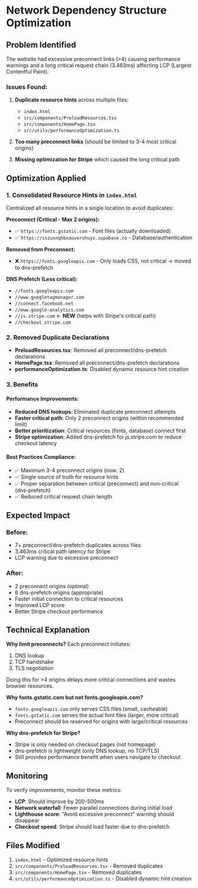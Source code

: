# Network Dependency Structure Optimization

## Problem Identified
The website had excessive preconnect links (>4) causing performance warnings and a long critical request chain (3.463ms) affecting LCP (Largest Contentful Paint).

### Issues Found:
1. **Duplicate resource hints** across multiple files:
   - `index.html`
   - `src/components/PreloadResources.tsx`
   - `src/components/HomePage.tsx`
   - `src/utils/performanceOptimization.ts`

2. **Too many preconnect links** (should be limited to 3-4 most critical origins)
3. **Missing optimization for Stripe** which caused the long critical path

## Optimization Applied

### 1. Consolidated Resource Hints in `index.html`
Centralized all resource hints in a single location to avoid duplicates:

**Preconnect (Critical - Max 2 origins):**
- ✅ `https://fonts.gstatic.com` - Font files (actually downloaded)
- ✅ `https://sszuxnqhbxauvershuys.supabase.co` - Database/authentication

**Removed from Preconnect:**
- ❌ `https://fonts.googleapis.com` - Only loads CSS, not critical → moved to dns-prefetch

**DNS Prefetch (Less critical):**
- `//fonts.googleapis.com`
- `//www.googletagmanager.com`
- `//connect.facebook.net`
- `//www.google-analytics.com`
- `//js.stripe.com` ← **NEW** (helps with Stripe's critical path)
- `//checkout.stripe.com`

### 2. Removed Duplicate Declarations
- **PreloadResources.tsx**: Removed all preconnect/dns-prefetch declarations
- **HomePage.tsx**: Removed all preconnect/dns-prefetch declarations
- **performanceOptimization.ts**: Disabled dynamic resource hint creation

### 3. Benefits

#### Performance Improvements:
- **Reduced DNS lookups**: Eliminated duplicate preconnect attempts
- **Faster critical path**: Only 2 preconnect origins (within recommended limit)
- **Better prioritization**: Critical resources (fonts, database) connect first
- **Stripe optimization**: Added dns-prefetch for js.stripe.com to reduce checkout latency

#### Best Practices Compliance:
- ✅ Maximum 3-4 preconnect origins (now: 2)
- ✅ Single source of truth for resource hints
- ✅ Proper separation between critical (preconnect) and non-critical (dns-prefetch)
- ✅ Reduced critical request chain length

## Expected Impact

### Before:
- 7+ preconnect/dns-prefetch duplicates across files
- 3.463ms critical path latency for Stripe
- LCP warning due to excessive preconnect

### After:
- 2 preconnect origins (optimal)
- 6 dns-prefetch origins (appropriate)
- Faster initial connection to critical resources
- Improved LCP score
- Better Stripe checkout performance

## Technical Explanation

**Why limit preconnects?**
Each preconnect initiates:
1. DNS lookup
2. TCP handshake
3. TLS negotiation

Doing this for >4 origins delays more critical connections and wastes browser resources.

**Why fonts.gstatic.com but not fonts.googleapis.com?**
- `fonts.googleapis.com` only serves CSS files (small, cacheable)
- `fonts.gstatic.com` serves the actual font files (larger, more critical)
- Preconnect should be reserved for origins with large/critical resources

**Why dns-prefetch for Stripe?**
- Stripe is only needed on checkout pages (not homepage)
- dns-prefetch is lightweight (only DNS lookup, no TCP/TLS)
- Still provides performance benefit when users navigate to checkout

## Monitoring

To verify improvements, monitor these metrics:
- **LCP**: Should improve by 200-500ms
- **Network waterfall**: Fewer parallel connections during initial load
- **Lighthouse score**: "Avoid excessive preconnect" warning should disappear
- **Checkout speed**: Stripe should load faster due to dns-prefetch

## Files Modified

1. `index.html` - Optimized resource hints
2. `src/components/PreloadResources.tsx` - Removed duplicates
3. `src/components/HomePage.tsx` - Removed duplicates
4. `src/utils/performanceOptimization.ts` - Disabled dynamic hint creation

